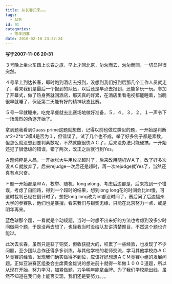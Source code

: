 ```yaml
---
title: 从长春归来。。。
tags:
  - ACM
id: 91
categories:
  - 陈年旧事
date: 2010-02-10 23:37:24
---
```


**写于2007-11-06 20:31**

３号晚上坐火车踏上长春之旅，早上才回北京，匆匆而去，匆匆而回，一切显得很突然。

４号早上到达长春，即时跑到酒店去报到，没想到我们报到后那几个工作人员就走了，看来我们是最后一个报到的队伍，以后还是早点去报到，还能多玩一玩。参加了开幕式，做了热身赛就回酒店，那天真的好累，在酒店里看电视都能睡着，当晚很早就睡了，保证第二天能有好的精神状态比赛。

５号一早就睡来，吃完早餐就去比赛场地做好准备，５，４，３，２，１一声令下一场激烈的角逐开始了。

<!--more-->

拿到题我看到Guass prime这题就想做，记得以前也做过类似的题，一开始是判断a^2+2*b^2模4是否为１，但错误了，试了几个也不成，举了好多例子都是素数，但怎么就没想到要判素数呢，不然就能很快ＡＣ了，后来没办法只能硬搞，一开始还犯了很低级的错误，错了两次，改正之后就行到Yes。

Ａ题纯粹是人品，一开始张大牛用枚举超时了，后来改用随机ＷＡ了，改了好多次没ＡＣ就放弃了，后来rejudge一次后还是超时，再一次rejudge就Yes了，当然还真有点兴奋。

Ｆ题一开始都是ＷＡ，枚举、随机、long ølong、考虑后边都是，后来找到一个错误，考虑了自回路，得到一个超时的结果，想到long long花的时间会比int慢，可这时裁判已经在倒计时了，想把long long改为int都没时间了，赛后问了后边福州大学的参赛队，他们也是暴搜。看来我们与银奖无缘，只能在北京努力一点，或是明年再来。

蓝色球那个题，一看就是个动规题，当时一时想不出来好的方法也考虑到没多少时间做两个题，于是没再去想了，也怪我当时没给队友讲清楚题目，不然这个题也许能过。

此次去长春，虽然只是获了铜奖，但收获挺大的，积累了一些经验，也发现了不少问题，至少团队合作还得多多训练。与其他学校的老师交流，学习其他学校办ＡＣＭ竞赛的经验，发现我们确实做得不到位，应该好好想想ＡＣＭ竞赛小组的发展问题。正如亚洲赛区组委会主席黄金雄说的想进前十就得一年做１０００道题，所以从现在开始，努力学习，加紧做题，力争明年能拿金牌。为了我们学校能出线，虽然不知道在我们身上能否实现，我们还是要努力。。。
